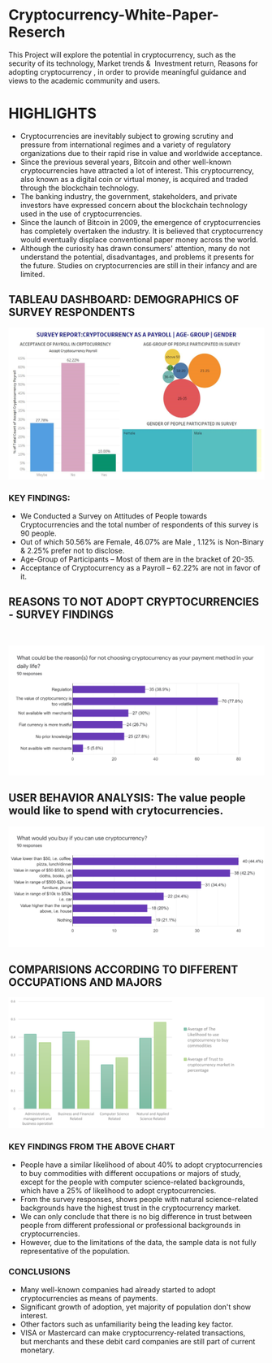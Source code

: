 # Cryptocurrency-White-Paper-Reserch
This Project will explore the potential in cryptocurrency, such as the security of its technology, Market trends &amp;  Investment return, Reasons for adopting cryptocurrency , in order to provide meaningful guidance and views to the academic community and users.

<h1>HIGHLIGHTS</h1>

- Cryptocurrencies are inevitably subject to growing scrutiny and pressure from international regimes and a variety of regulatory organizations due to their rapid rise in value and worldwide acceptance.
- Since the previous several years, Bitcoin and other well-known cryptocurrencies have attracted a lot of interest. This cryptocurrency, also known as a digital coin or virtual money, is acquired and traded through the blockchain technology. 
- The banking industry, the government, stakeholders, and private investors have expressed concern about the blockchain technology used in the use of cryptocurrencies. 
- Since the launch of Bitcoin in 2009, the emergence of cryptocurrencies has completely overtaken the industry. It is believed that cryptocurrency would eventually displace conventional paper money across the world. 
- Although the curiosity has drawn consumers' attention, many do not understand the potential, disadvantages, and problems it presents for the future. Studies on cryptocurrencies are still in their infancy and are limited. 

<h2> TABLEAU DASHBOARD: DEMOGRAPHICS OF SURVEY RESPONDENTS </h2>

![image](https://github.com/priyankac15/Cryptocurrency-White-Paper-Reserch/blob/main/CryptoCurrency_XN_Dashboard_PriyankaChandak.png)

  <h3> KEY FINDINGS: </h3>

- We Conducted a Survey on Attitudes of People towards Cryptocurrencies and the total number of respondents of this survey is 90 people.
- Out of which 50.56% are Female, 46.07% are Male , 1.12% is Non-Binary & 2.25% prefer not to disclose.
- Age-Group of Participants – Most of them are in the bracket of 20-35.
- Acceptance of Cryptocurrency as a Payroll – 62.22% are not in favor of it.

<h2> REASONS TO NOT ADOPT CRYPTOCURRENCIES - SURVEY FINDINGS </h2>  

![image](https://github.com/priyankac15/Cryptocurrency-White-Paper-Reserch/blob/main/Reasons_to_not_adopt_Cryptocurrency.png)

<h2> USER BEHAVIOR ANALYSIS: The value people would like to spend with crytocurrencies. </h2>

![image](https://github.com/priyankac15/Cryptocurrency-White-Paper-Reserch/blob/main/SurveyAnalysis_PurchasingBehavior.png)

<h2> COMPARISIONS ACCORDING TO DIFFERENT OCCUPATIONS AND MAJORS </h2>

![image](https://github.com/priyankac15/Cryptocurrency-White-Paper-Reserch/blob/main/Comparisions_DifferentOccupations.png)


<h3> KEY FINDINGS FROM THE ABOVE CHART </h3>

- People have a similar likelihood of about 40% to adopt cryptocurrencies to buy commodities with different occupations or majors of study, except for the people with computer science-related backgrounds, which have a 25%  of likelihood to adopt cryptocurrencies.
- From the survey responses, shows people with natural science-related backgrounds have the highest trust in the cryptocurrency market. 
- We can only conclude that there is no big difference in trust between people from different professional or professional backgrounds in cryptocurrencies.
- However, due to the limitations of the data, the sample data is not fully representative of the population.

<h3> CONCLUSIONS </h3>

- Many well-known companies had already started to adopt cryptocurrencies as means of payments.
- Significant growth of adoption, yet majority of population don't show interest.
- Other factors such as unfamiliarity being the leading key factor. 
- VISA or Mastercard can make cryptocurrency-related transactions, but merchants and these debit card companies are still part of current monetary. 

